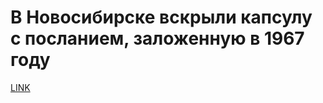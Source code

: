 # В Новосибирске вскрыли капсулу с посланием, заложенную в 1967 году



[LINK](https://varlamov.ru/2637480.html)